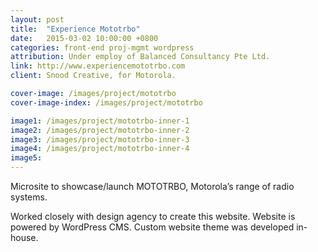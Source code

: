 ```yaml
---
layout: post
title:  "Experience Mototrbo"
date:   2015-03-02 10:00:00 +0800
categories: front-end proj-mgmt wordpress
attribution: Under employ of Balanced Consultancy Pte Ltd.
link: http://www.experiencemototrbo.com
client: Snood Creative, for Motorola.

cover-image: /images/project/mototrbo
cover-image-index: /images/project/mototrbo

image1: /images/project/mototrbo-inner-1
image2: /images/project/mototrbo-inner-2
image3: /images/project/mototrbo-inner-3
image4: /images/project/mototrbo-inner-4
image5:
---
```


Microsite to showcase/launch MOTOTRBO, Motorola’s range of radio systems.

Worked closely with design agency to create this website. Website is powered by WordPress CMS. Custom website theme was developed in-house.